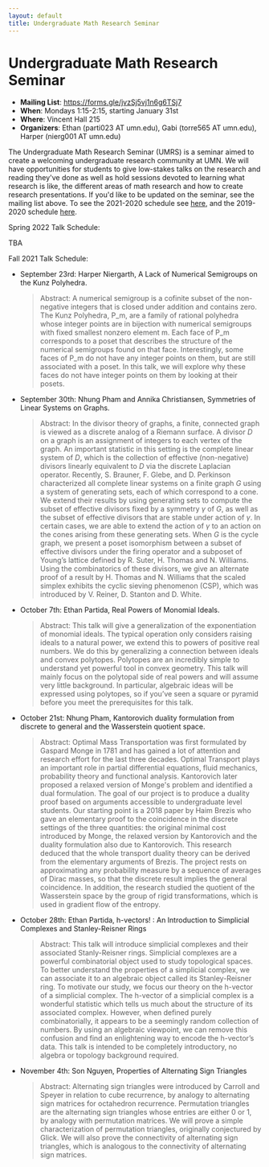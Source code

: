 ```yaml
---
layout: default
title: Undergraduate Math Research Seminar
---
```

#  Undergraduate Math Research Seminar

* **Mailing List**: <a href="https://forms.gle/jvzSj5vj1n6g6TSj7">https://forms.gle/jvzSj5vj1n6g6TSj7</a>
* **When**: Mondays 1:15-2:15, starting January 31st
* **Where**: Vincent Hall 215
* **Organizers**: Ethan (parti023 AT umn.edu), Gabi (torre565 AT umn.edu), Harper (nierg001 AT umn.edu)

The Undergraduate Math Research Seminar (UMRS) is a seminar aimed to create a welcoming undergraduate research community at UMN. We will have opportunities for students to give low-stakes talks on the research and reading they've done as well as hold sessions devoted to learning what research is like, the different areas of math research and how to create research presentations. If you'd like to be updated on the seminar, see the mailing list above. To see the 2021-2020 schedule see <a href="https://themodularperspective.com/outreach-spring-2021/">here</a>, and the 2019-2020 schedule <a href="https://sites.google.com/umn.edu/umrsfall2019/home">here</a>.

Spring 2022 Talk Schedule:

TBA


Fall 2021 Talk Schedule:
* September 23rd: Harper Niergarth, A Lack of Numerical Semigroups on the Kunz Polyhedra.
  > Abstract: A numerical semigroup is a cofinite subset of the non-negative integers that is closed under addition and contains zero. The Kunz Polyhedra, P_m, are a family of rational polyhedra whose integer points are in bijection with numerical semigroups with fixed smallest nonzero element m. Each face of P_m corresponds to a poset that describes the structure of the numerical semigroups found on that face. Interestingly, some faces of P_m do not have any integer points on them, but are still associated with a poset. In this talk, we will explore why these faces do not have integer points on them by looking at their posets.
* September 30th: Nhung Pham and Annika Christiansen, Symmetries of Linear Systems on Graphs.
  > Abstract: In the divisor theory of graphs, a finite, connected graph is viewed as a discrete analog of a Riemann surface. A divisor $D$ on a graph is an assignment of integers to each vertex of the graph. An important statistic in this setting is the complete linear system of $D$, which is the collection of effective (non-negative) divisors linearly equivalent to $D$ via the discrete Laplacian operator. Recently, S. Brauner, F. Glebe, and D. Perkinson characterized all complete linear systems on a finite graph $G$ using a system of generating sets, each of which correspond to a cone. We extend their results by using generating sets to compute the subset of effective divisors fixed by a symmetry $\gamma$ of $G$, as well as the subset of effective divisors that are stable under action of $\gamma$. In certain cases, we are able to extend the action of $\gamma$ to an action on the cones arising from these generating sets. When $G$ is the cycle graph, we present a poset isomorphism between a subset of effective divisors under the firing operator and a subposet of Young’s lattice defined by R. Suter, H. Thomas and N. Williams. Using the combinatorics of these divisors, we give an alternate proof of a result by H. Thomas and N. Williams that the scaled simplex exhibits the cyclic sieving phenomenon (CSP), which was introduced by V. Reiner, D. Stanton and D. White.
* October 7th: Ethan Partida, Real Powers of Monomial Ideals.
  > Abstract: This talk will give a generalization of the exponentiation of monomial ideals. The typical operation only considers raising ideals to a natural power, we extend this to powers of positive real numbers. We do this by generalizing a connection between ideals and convex polytopes. Polytopes are an incredibly simple to understand yet powerful tool in convex geometry. This talk will mainly focus on the polytopal side of real powers and will assume very little background. In particular, algebraic ideas will be expressed using polytopes, so if you’ve seen a square or pyramid before you meet the prerequisites for this talk.
* October 21st: Nhung Pham, Kantorovich duality formulation from discrete to general and the Wasserstein quotient space.
  > Abstract: Optimal Mass Transportation was first formulated by Gaspard Monge in 1781 and has gained a lot of attention and research effort for the last three decades. Optimal Transport plays an important role in partial differential equations, fluid mechanics, probability theory and functional analysis. Kantorovich later proposed a relaxed version of Monge's problem and identified a dual formulation. The goal of our project is to produce a duality proof based on arguments accessible to undergraduate level students. Our starting point is a 2018 paper by Haim Brezis who gave an elementary proof to the coincidence in the discrete settings of the three quantities: the original minimal cost introduced by Monge, the relaxed version by Kantorovich and the duality formulation also due to Kantorovich. This research deduced that the whole transport duality theory can be derived from the elementary arguments of Brezis. The project rests on approximating any probability measure by a sequence of averages of Dirac masses, so that the discrete result implies the general coincidence. In addition, the research studied the quotient of the Wasserstein space by the group of rigid transformations, which is used in gradient flow of the entropy.
* October 28th: Ethan Partida, h-vectors! : An Introduction to Simplicial Complexes and Stanley-Reisner Rings
  > Abstract: This talk will introduce simplicial complexes and their associated Stanly-Reisner rings. Simplicial complexes are a powerful combinatorial object used to study topological spaces. To better understand the properties of a simplicial complex, we can associate it to an algebraic object called its Stanley-Reisner ring. To motivate our study, we focus our theory on the h-vector of a simplicial complex. The h-vector of a simplicial complex is a wonderful statistic which tells us much about the structure of its associated complex. However, when defined purely combinatorially, it appears to be a seemingly random collection of numbers. By using an algebraic viewpoint, we can remove this confusion and find an enlightening way to encode the h-vector’s data. This talk is intended to be completely introductory, no algebra or topology background required.
* November 4th: Son Nguyen, Properties of Alternating Sign Triangles
  > Abstract: Alternating sign triangles were introduced by Carroll and Speyer in relation to cube recurrence, by analogy to alternating sign matrices for octahedron recurrence. Permutation triangles are the alternating sign triangles whose entries are either 0 or 1, by analogy with permutation matrices. We will prove a simple characterization of permutation triangles, originally conjectured by Glick. We will also prove the connectivity of alternating sign triangles, which is analogous to the connectivity of alternating sign matrices.
